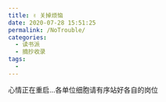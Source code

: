 ```yaml
---
title: ✌ 关掉烦恼
date: 2020-07-28 15:51:25
permalink: /NoTrouble/
categories: 
  - 读书派
  - 摘抄收录
tags: 
  - 
---
```


心情正在重启…各单位细胞请有序站好各自的岗位